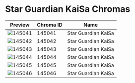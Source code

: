# Star Guardian KaiSa Chromas



| Preview | Chroma ID | Name |
|---------|-----------|------|
| ![145041](https://raw.communitydragon.org/latest/plugins/rcp-be-lol-game-data/global/default/v1/champion-chroma-images/145/145041.png) | 145041 | Star Guardian KaiSa |
| ![145042](https://raw.communitydragon.org/latest/plugins/rcp-be-lol-game-data/global/default/v1/champion-chroma-images/145/145042.png) | 145042 | Star Guardian KaiSa |
| ![145043](https://raw.communitydragon.org/latest/plugins/rcp-be-lol-game-data/global/default/v1/champion-chroma-images/145/145043.png) | 145043 | Star Guardian KaiSa |
| ![145044](https://raw.communitydragon.org/latest/plugins/rcp-be-lol-game-data/global/default/v1/champion-chroma-images/145/145044.png) | 145044 | Star Guardian KaiSa |
| ![145045](https://raw.communitydragon.org/latest/plugins/rcp-be-lol-game-data/global/default/v1/champion-chroma-images/145/145045.png) | 145045 | Star Guardian KaiSa |
| ![145046](https://raw.communitydragon.org/latest/plugins/rcp-be-lol-game-data/global/default/v1/champion-chroma-images/145/145046.png) | 145046 | Star Guardian KaiSa |